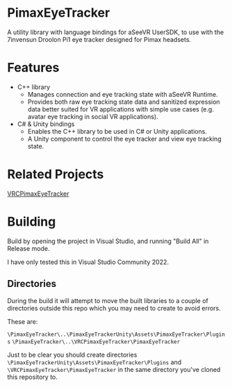 # PimaxEyeTracker
A utility library with language bindings for aSeeVR UserSDK, to use with the 7invensun Droolon Pi1 eye tracker designed for Pimax headsets.

# Features
- C++ library
  - Manages connection and eye tracking state with aSeeVR Runtime.
  - Provides both raw eye tracking state data and sanitized expression data better suited for VR applications with simple use cases (e.g. avatar eye tracking in social VR applications).
- C# & Unity bindings
  - Enables the C++ library to be used in C# or Unity applications.
  - A Unity component to control the eye tracker and view eye tracking state.

# Related Projects
[VRCPimaxEyeTracker](https://github.com/NGenesis/VRCPimaxEyeTracker)

# Building
Build by opening the project in Visual Studio, and running "Build All" in Release mode.

I have only tested this in Visual Studio Community 2022.

## Directories
During the build it will attempt to move the built libraries to a couple of directories outside this repo which you may need to create to avoid errors.

These are: 

`\PimaxEyeTracker\..\PimaxEyeTrackerUnity\Assets\PimaxEyeTracker\Plugins`
`\PimaxEyeTracker\..\VRCPimaxEyeTracker\PimaxEyeTracker`

Just to be clear you should create directories `\PimaxEyeTrackerUnity\Assets\PimaxEyeTracker\Plugins` and `\VRCPimaxEyeTracker\PimaxEyeTracker` in the same directory you've cloned this repository to.